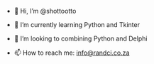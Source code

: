 - 👋 Hi, I’m @shottootto

- 🌱 I’m currently learning Python and Tkinter
- 💞️ I’m looking to combining Python and Delphi
- 📫 How to reach me: info@randci.co.za 

